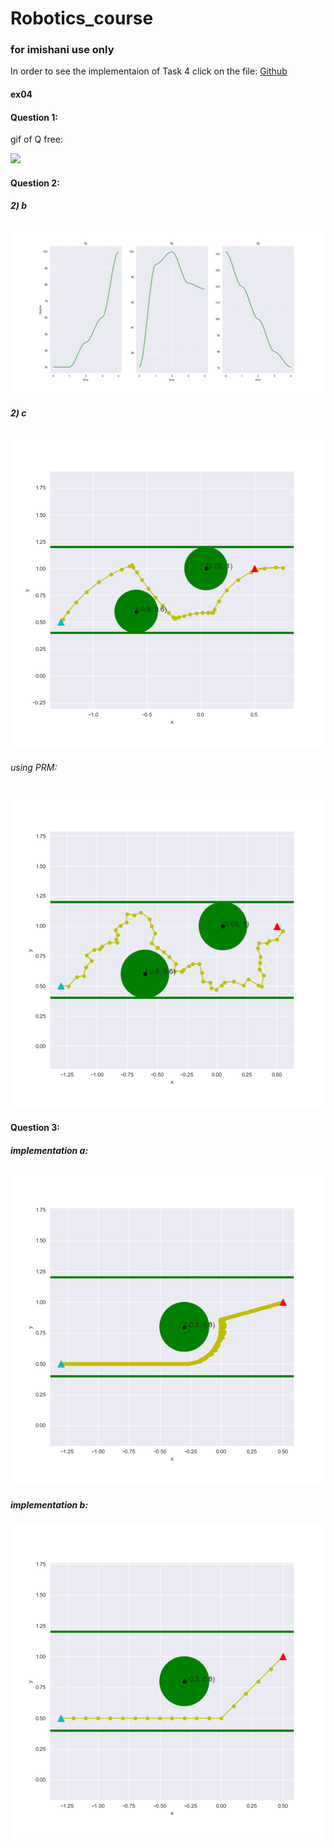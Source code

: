 # Robotics_course

### for imishani use only

In order to see the implementaion of Task 4 click on the file:
[Github](https://github.com/) 
#### ex04

#### Question 1:
gif of Q free:

![](png_to_gif.gif)

#### Question 2:
##### 2) b
![](2_b.png)

##### 2) c
![](2_c.png)
###### using PRM:
![](PRM.png)
#### Question 3:
##### implementation a:

![](3_a.png)
##### implementation b:

![](3_b.png)

